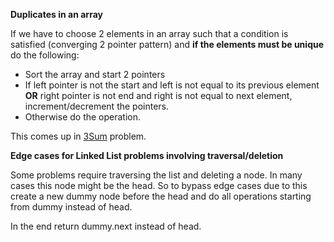 
**Duplicates in an array**

If we have to choose 2 elements in an array such that a condition is satisfied (converging 2 pointer pattern) and **if the elements must be unique** do the following:

- Sort the array and start 2 pointers
- If left pointer is not the start and left is not equal to its previous element **OR** right pointer is not end and right is not equal to next element, increment/decrement the pointers.
- Otherwise do the operation.

This comes up in [3Sum](https://leetcode.com/problems/3sum/) problem.

**Edge cases for Linked List problems involving traversal/deletion**

Some problems require traversing the list and deleting a node. In many cases this node might be the head. So to bypass edge cases due to this create a new dummy node before the head and do all operations starting from dummy instead of head.

In the end return dummy.next instead of head.
